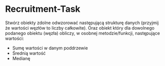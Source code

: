 # Recruitment-Task

Stwórz obiekty zdolne odwzorować następującą strukturę danych (przyjmij że wartości węzłów to liczby
całkowite).
Oraz obiekt który dla dowolnego podanego obiektu (węzła) obliczy, w osobnej metodzie/funkcji,
następujące wartości:
- Sumę wartości w danym poddrzewie
- Średnią wartość
- Medianę

